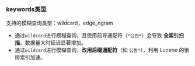 ### keywords类型

支持的模糊查询类型：wildcard，edge_ngram 

- 通过`wildcard`进行模糊查询，且使用前导通配符（`*公告*`）会导致 **全索引扫描**，数据量大时延迟显著增加。
- 通过`wildcard`进行模糊查询，**改用后缀通配符**（如 `公告*`），利用 Lucene 的倒排索引加速。